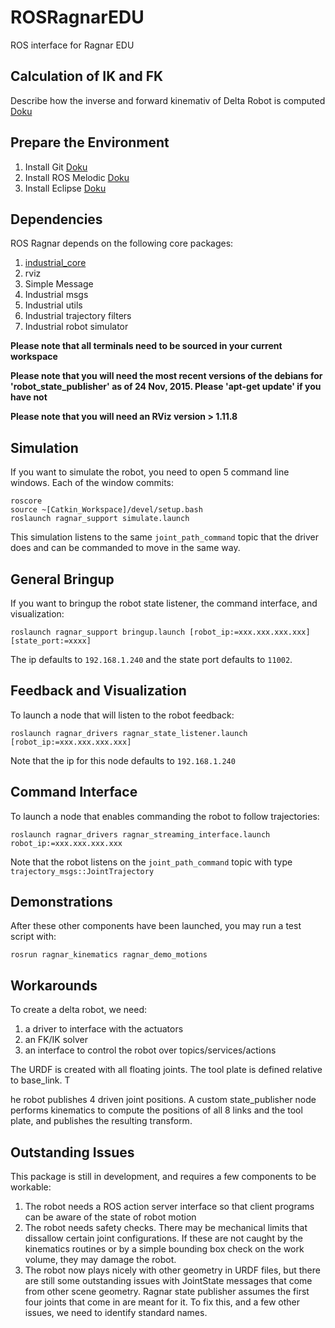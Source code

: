 # ROSRagnarEDU
ROS interface for Ragnar EDU

## Calculation of IK and FK

Describe how the inverse and forward kinemativ of Delta Robot is computed [Doku](https://github.com/SiHaoShen/ROSDeltaRobot/blob/main//Kinematic_Calculation_IK_FK_DeltaRobot.pdf)
  
## Prepare the Environment

  1. Install Git [Doku](https://github.com/SiHaoShen/ROSDeltaRobot/blob/main//HowToSetupDeveloperPC_18-04.pdf)
  2. Install ROS Melodic [Doku](https://github.com/SiHaoShen/ROSDeltaRobot/blob/main//HowToSetupDeveloperPC_18-04.pdf)
  3. Install Eclipse [Doku](https://github.com/SiHaoShen/ROSDeltaRobot/blob/main//HowToSetupDeveloperPC_18-04.pdf)
  
## Dependencies

ROS Ragnar depends on the following core packages:

  1. [industrial_core](https://github.com/ros-industrial/industrial_core)
  2. rviz
  3. Simple Message
  4. Industrial msgs 
  5. Industrial utils 
  6. Industrial trajectory filters
  7. Industrial robot simulator

**Please note that all terminals need to be sourced in your current workspace**

**Please note that you will need the most recent versions of the debians for 'robot_state_publisher' as of 24 Nov, 2015. Please 'apt-get update' if you have not**

**Please note that you will need an RViz version > 1.11.8**

## Simulation
If you want to simulate the robot, you need to open 5 command line windows. Each of the window commits:
```
roscore
source ~[Catkin_Workspace]/devel/setup.bash
roslaunch ragnar_support simulate.launch
```

This simulation listens to the same `joint_path_command` topic that the driver does
and can be commanded to move in the same way.

## General Bringup
If you want to bringup the robot state listener, the command interface, and visualization:
```
roslaunch ragnar_support bringup.launch [robot_ip:=xxx.xxx.xxx.xxx] [state_port:=xxxx]
```

The ip defaults to `192.168.1.240` and the state port defaults to `11002`.

## Feedback and Visualization
To launch a node that will listen to the robot feedback:
```
roslaunch ragnar_drivers ragnar_state_listener.launch [robot_ip:=xxx.xxx.xxx.xxx]
```

Note that the ip for this node defaults to `192.168.1.240`

## Command Interface
To launch a node that enables commanding the robot to follow trajectories:
```
roslaunch ragnar_drivers ragnar_streaming_interface.launch robot_ip:=xxx.xxx.xxx.xxx
```

Note that the robot listens on the ```joint_path_command``` topic with type ```trajectory_msgs::JointTrajectory```

## Demonstrations
After these other components have been launched, you may run a test script with:
```
rosrun ragnar_kinematics ragnar_demo_motions
```

## Workarounds

To create a delta robot, we need:
  1. a driver to interface with the actuators
  2. an FK/IK solver
  3. an interface to control the robot over topics/services/actions

The URDF is created with all floating joints. The tool plate is defined relative to base_link. T

he robot publishes 4 driven joint positions. A custom state_publisher node performs kinematics to compute the positions of all 8 links and the tool plate, and publishes the resulting transform.

## Outstanding Issues

This package is still in development, and requires a few components to be workable:

 1. The robot needs a ROS action server interface so that client programs can be aware of the state of
    robot motion
 2. The robot needs safety checks. There may be mechanical limits that dissallow certain joint configurations. If these are not caught by the kinematics routines or by a simple bounding box check on the work volume, they may damage the robot.
 3. The robot now plays nicely with other geometry in URDF files, but there are still some outstanding issues with JointState messages that come from other scene geometry. Ragnar state publisher assumes the first four joints that come in are meant for it. To fix this, and a few other issues, we need to identify standard names.

